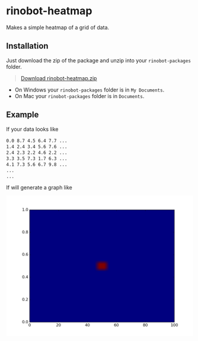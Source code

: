 # rinobot-heatmap

Makes a simple heatmap of a grid of data.

## Installation

Just download the zip of the package and unzip into your `rinobot-packages` folder.

> [Download rinobot-heatmap.zip](https://github.com/rinocloud/rinobot-heatmap/archive/master.zip)

- On Windows your `rinobot-packages` folder is in `My Documents`.
- On Mac your `rinobot-packages` folder is in `Documents`.

## Example

If your data looks like

```
0.0 8.7 4.5 6.4 7.7 ...
1.4 2.4 3.4 5.6 7.6 ...
2.4 2.3 2.2 4.6 2.2 ...
3.3 3.5 7.3 1.7 6.3 ...
4.1 7.3 5.6 6.7 9.8 ...
...
...
```

If will generate a graph like

<img src="examples/data.png" width="600">
